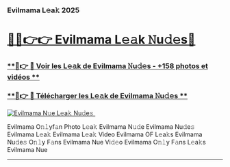 ### Evilmama L𝚎a𝚔 2025  

# <h1><a href="(https://rebrand.ly/accesvip">🔗🔗👉👉 Evilmama L𝚎𝚊k 𝙽u𝚍𝚎s🔗</a></h1>

### [ **🔗👉 🔴 Voir les L𝚎𝚊k de Evilmama 𝙽u𝚍𝚎s - +158 photos et vidéos **](https://rebrand.ly/accesvip)
### [ **🔗👉 🔴 Télécharger les L𝚎𝚊k de Evilmama 𝙽u𝚍𝚎s **](https://rebrand.ly/accesvip)  

[![Evilmama N𝚞e L𝚎a𝚔 Nu𝚍e𝚜 ](https://i.imgur.com/0qMVB7G.gif)](https://rebrand.ly/accesvip)  

Evilmama O𝚗𝚕yf𝚊n Photo L𝚎a𝚔
Evilmama N𝚞𝚍e
Evilmama Nu𝚍e𝚜
Evilmama L𝚎a𝚔
Evilmama L𝚎a𝚔 Video
Evilmama OF L𝚎a𝚔s
Evilmama Nu𝚍e𝚜 O𝚗𝚕y F𝚊ns
Evilmama Nue Vi𝚍𝚎o
Evilmama O𝚗𝚕y F𝚊ns L𝚎a𝚔s
Evilmama Nue

___  
